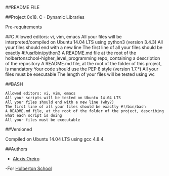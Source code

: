 ##README FILE

##Project 0x18. C - Dynamic Libraries

Pre-requirements 

##C
	Allowed editors: vi, vim, emacs
	All your files will be interpreted/compiled on Ubuntu 14.04 LTS using python3 (version 3.4.3)
	All your files should end with a new line
	The first line of all your files should be exactly #!/usr/bin/python3
	A README.md file at the root of the holbertonschool-higher_level_programming repo, containing a description of the repository
	A README.md file, at the root of the folder of this project, is mandatory
	Your code should use the PEP 8 style (version 1.7.*)
	All your files must be executable
	The length of your files will be tested using wc


##BASH

	Allowed editors: vi, vim, emacs
	All your scripts will be tested on Ubuntu 14.04 LTS
	All your files should end with a new line (why?)
	The first line of all your files should be exactly #!/bin/bash
	A README.md file, at the root of the folder of the project, describing what each script is doing
	All your files must be executable

##Versioned 

Compiled on Ubuntu 14.04 LTS using gcc 4.8.4.

##Authors 

- [Alexis Oreiro](https://github.com/alexoreiro)

-For [Holberton School](https://www.holbertonschool.com/uy)

